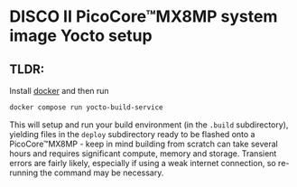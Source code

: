 # DISCO II PicoCore™MX8MP system image Yocto setup

## TLDR:
Install [docker](https://www.docker.com/) and then run
```bash
docker compose run yocto-build-service
```
This will setup and run your build environment (in the `.build` subdirectory), yielding files in the `deploy` subdirectory ready to be flashed onto a PicoCore™MX8MP - keep in mind building from scratch can take several hours and requires significant compute, memory and storage. Transient errors are fairly likely, especially if using a weak internet connection, so re-running the command may be necessary. 

